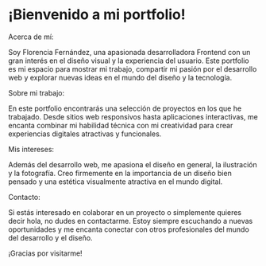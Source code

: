 # ¡Bienvenido a mi portfolio!

Acerca de mí:

Soy Florencia Fernández, una apasionada desarrolladora Frontend con un gran interés en el diseño visual y la experiencia del usuario. Este portfolio es mi espacio para mostrar mi trabajo, compartir mi pasión por el desarrollo web y explorar nuevas ideas en el mundo del diseño y la tecnología.

Sobre mi trabajo:

En este portfolio encontrarás una selección de proyectos en los que he trabajado. Desde sitios web responsivos hasta aplicaciones interactivas, me encanta combinar mi habilidad técnica con mi creatividad para crear experiencias digitales atractivas y funcionales.

Mis intereses:

Además del desarrollo web, me apasiona el diseño en general, la ilustración y la fotografía. Creo firmemente en la importancia de un diseño bien pensado y una estética visualmente atractiva en el mundo digital.

Contacto:

Si estás interesado en colaborar en un proyecto o simplemente quieres decir hola, no dudes en contactarme. Estoy siempre escuchando a nuevas oportunidades y me encanta conectar con otros profesionales del mundo del desarrollo y el diseño.

¡Gracias por visitarme!
